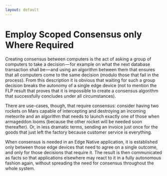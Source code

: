 ```yaml
---
layout: default
---
```


# Employ Scoped Consensus only Where Required

Creating consensus between computers is the act of asking a group of computers to take a decision — for example on what the next database transaction shall be — and using an algorithm between them that ensures that all computers come to the same decision (modulo those that fail in the process). From this description it is obvious that waiting for such a group decision breaks the autonomy of a single edge device (not to mention the FLP result that proves that it is impossible to create a consensus algorithm that successfully concludes under all circumstances).

There are use-cases, though, that require consensus: consider having two rockets on Mars capable of intercepting and destroying an incoming meteorite and an algorithm that needs to launch exactly one of those when armageddon looms (because the other rocket will be needed soon thereafter). Or, in less dramatic terms, sending an invoice just once for the goods that just left the factory because customer service is everything.

When consensus is needed in an Edge Native application, it is established only between those edge devices that need to agree on a single outcome, and only for those decisions that require it. The result is then communicated as facts so that applications elsewhere may react to it in a fully autonomous fashion again, without spreading the need for consensus throughout the whole system.